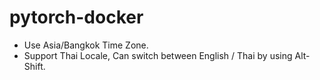 # pytorch-docker
- Use Asia/Bangkok Time Zone.
- Support Thai Locale, Can switch between English / Thai by using Alt-Shift.
